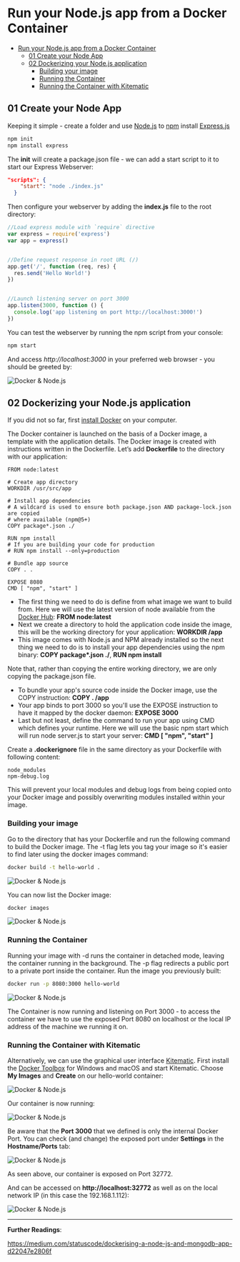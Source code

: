 # Run your Node.js app from a Docker Container


<!-- TOC -->

- [Run your Node.js app from a Docker Container](#run-your-nodejs-app-from-a-docker-container)
  - [01 Create your Node App](#01-create-your-node-app)
  - [02 Dockerizing your Node.js application](#02-dockerizing-your-nodejs-application)
    - [Building your image](#building-your-image)
    - [Running the Container](#running-the-container)
    - [Running the Container with Kitematic](#running-the-container-with-kitematic)

<!-- /TOC -->


## 01 Create your Node App

Keeping it simple - create a folder and use [Node.js](https://nodejs.org) to [npm](https://npmjs.com/package/cylon) install [Express.js](https://expressjs.com)

```bash
npm init
npm install express
```

The __init__ will create a package.json file - we can add a start script to it to start our Express Webserver:

```json
"scripts": {
    "start": "node ./index.js"
  }
```

Then configure your webserver by adding the __index.js__ file to the root directory:


```js
//Load express module with `require` directive
var express = require('express')
var app = express()


//Define request response in root URL (/)
app.get('/', function (req, res) {
  res.send('Hello World!')
})


//Launch listening server on port 3000
app.listen(3000, function () {
  console.log('app listening on port http://localhost:3000!')
})
```

You can test the webserver by running the npm script from your console:


```bash
npm start
```

And access _http://localhost:3000_ in your preferred web browser - you should be greeted by:


![Docker & Node.js](./docker_01.png)


## 02 Dockerizing your Node.js application

If you did not so far, first [install Docker](https://docs.docker.com/install/) on your computer.


The Docker container is launched on the basis of a Docker image, a template with the application details. The Docker image is created with instructions written in the Dockerfile. Let’s add __Dockerfile__ to the directory with our application:


```docker
FROM node:latest

# Create app directory
WORKDIR /usr/src/app

# Install app dependencies
# A wildcard is used to ensure both package.json AND package-lock.json are copied
# where available (npm@5+)
COPY package*.json ./

RUN npm install
# If you are building your code for production
# RUN npm install --only=production

# Bundle app source
COPY . .

EXPOSE 8080
CMD [ "npm", "start" ]
```


* The first thing we need to do is define from what image we want to build from. Here we will use the latest version of node available from the [Docker Hub](https://hub.docker.com/): __FROM node:latest__
* Next we create a directory to hold the application code inside the image, this will be the working directory for your application: __WORKDIR /app__
* This image comes with Node.js and NPM already installed so the next thing we need to do is to install your app dependencies using the npm binary: __COPY package*.json ./__, __RUN npm install__

Note that, rather than copying the entire working directory, we are only copying the package.json file.

* To bundle your app's source code inside the Docker image, use the COPY instruction: __COPY . /app__
* Your app binds to port 3000 so you'll use the EXPOSE instruction to have it mapped by the docker daemon: __EXPOSE 3000__
* Last but not least, define the command to run your app using CMD which defines your runtime. Here we will use the basic npm start which will run node server.js to start your server: __CMD [ "npm", "start" ]__


Create a __.dockerignore__ file in the same directory as your Dockerfile with following content:


```
node_modules
npm-debug.log
```

This will prevent your local modules and debug logs from being copied onto your Docker image and possibly overwriting modules installed within your image.


### Building your image

Go to the directory that has your Dockerfile and run the following command to build the Docker image. The -t flag lets you tag your image so it's easier to find later using the docker images command: 


```bash
docker build -t hello-world .
```


![Docker & Node.js](./docker_02.png)


You can now list the Docker image:


```bash
docker images
```


![Docker & Node.js](./docker_03.png)


### Running the Container

Running your image with -d runs the container in detached mode, leaving the container running in the background. The -p flag redirects a public port to a private port inside the container. Run the image you previously built:


```bash
docker run -p 8080:3000 hello-world
```


![Docker & Node.js](./docker_04.png)


The Container is now running and listening on Port 3000 - to access the container we have to use the exposed Port 8080 on localhost or the local IP address of the machine we running it on.


### Running the Container with Kitematic

Alternatively, we can use the graphical user interface [Kitematic](https://kitematic.com). First install the [Docker Toolbox](https://docker.com/toolbox) for Windows and macOS and start Kitematic. Choose __My Images__ and __Create__ on our hello-world container:


![Docker & Node.js](./docker_05.png)


Our container is now running:


![Docker & Node.js](./docker_06.png)


Be aware that the __Port 3000__ that we defined is only the internal Docker Port. You can check (and change) the exposed port under __Settings__ in the __Hostname/Ports__ tab:


![Docker & Node.js](./docker_07.png)


As seen above, our container is exposed on Port 32772.


And can be accessed on __http://localhost:32772__ as well as on the local network IP (in this case the 192.168.1.112):


![Docker & Node.js](./docker_08.png)











---
__Further Readings__:

https://medium.com/statuscode/dockerising-a-node-js-and-mongodb-app-d22047e2806f
